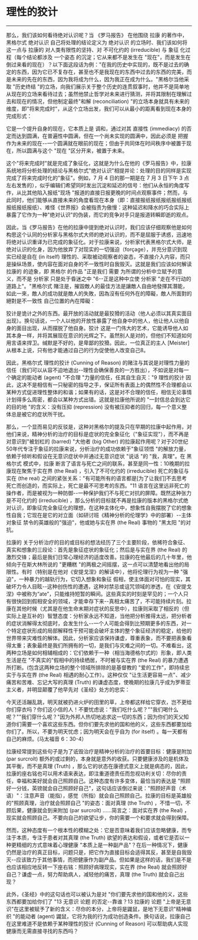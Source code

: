 # 理性的狡计

------

那么，我们该如何看待绝对认识呢？当 《罗马报告》 在他围绕 拉康 的著作中，黑格尔式 绝对认识 自己将处理的结论定义为 绝对认识 的立场时、我们该如何将这一点与 拉康的 对人类有限性的坚持、对 不可化约的 (irreducible) 与 象征 化过程（每个结论都涉及 一个姿态 的沉淀；它从来都不是发生在 "现在"，而是发生在倒过来看的现在）？以下面这段话为例："在我的历史中实现的，既不是过去的确定的东西，因为它已不复存在，甚至也不是我现在的东西中过去的东西的完美，而是未来的先在的东西，因为我将成为什么，因为我正在成为什么。"黑格尔当他采取 "历史终结 "的立场，向我们展示关于整个历史的连贯叙事时，他并不是简单地从现在的立场来看待过去；虽然他禁止哲学对未来进行猜测，并将其限制在理解过去和现在的情况，但他制定最终"和解 (reconciliation) "的立场本身就具有未来的维度，即"将来完成时"，从这个立场出发，我们可以从最小的距离看到现在本身的完成形式：

它是一个提升自身的现在，它本质上是 调和，通过对其 直接性 (immediacy) 的否定而达到圆满，在普遍性中圆满，但在一个尚未实现的圆满中，因此必须是 把握 作为未来的现在--一个圆满就在眼前的现在；但由于共同体在时间秩序中被置于现在，所以圆满与这个 "现在 "区分开来，被置于未来。

这个"将来完成时"就是完成了象征化，这就是为什么在他的《罗马报告》中，拉康系统地将分析处理的结论与黑格尔式"绝对认识"相提并论：处理的目的同样是实现完成了将来完成时化的"象征"。例如，7 月 4 日的那一期是在 7 月 3 日下午 3 点左右发售的），似乎编辑们希望同时发出沉淀和延迟的信号：他们从永恒的角度写作，从比其他陷入报纸"现场 "报道的直接日报更晚的时间点观察事件；然而，与此同时，他们能够从直接未来的角度看现在本身（即：直接报纸报纸报纸报纸报纸报纸报纸报纸）、难怪《世界报》会被指责为傲慢：这种延迟和降水的巧合实际上暴露了它作为一种"绝对认识"的伪装，而它的竞争对手只是报道转瞬即逝的观点。

因此，当《罗马报告》在他的拉康中提到绝对认识时，我们应该仔细观察他是如何构思这个认同的分析家与黑格尔式大师的绝对认识的，而不是屈服于诱惑，迅速地将绝对认识重译为已完成的象征化。对于拉康来说，分析家代表黑格尔式大师，是绝对认识的化身，因为他放弃了对现实的一切强迫（forçage），并充分意识到现实已经是自在 (in itself) 理性的、采取被动观察者的姿态，不直接介入内容，而只是操纵场景，使内容在面对自身的不一致性时自我毁灭。这就是我们应该如何解读 拉康的 的迹象，即 黑格尔 的作品 "正是我们 需要 为所谓的分析中立赋予的意义，而不是 分析家 只是处于昏迷之中 "6--正是这种中立使 分析家 "走在不行动的道路上"。"黑格尔式 賭注是，摧毀敵人的最佳方法是讓敵人自由地發揮其潛能，如此一來，敵人的成功就是敵人的失敗，因為沒有任何外在的障礙，敵人所面對的絕對是不一致性 自己位置的內在障礙：

狡计是诡计之外的东西。最开放的活动就是最狡猾的活动（他人必须以其真实面目出现）。换句话说，一个人以他的开放性暴露了他自身中的他人，他让他人以他自身的面目出现，从而摆脱了他自身。狡计 这是一门伟大的艺术，它能诱导他人如其本身一样，并将其展现在意识的光辉之下。虽然别人是对的，但他们不知道如何用言语来捍卫。缄默是不好的，是卑鄙的狡猾。因此，一位真正的主人 [Meister]从根本上说，只有他才能通过自己的行为促使他人改变自己8。

因此，黑格尔式 理性的狡计 (Cunning of Reason) 的赌注与其说是对理性力量的信任（我们可以从容不迫地退出--理性会确保善良的一方胜出），不如说是对每一个确定的能动者 (agent) "不合理 "力量的信任，任其自生自灭："9 理性的狡计 因此，这决不是相信有一只秘密的指导之手，保证所有表面上的偶然性不合理都会以某种方式促进理性整体的和谐；如果有的话，这是对不合理的信任，相信无论事情计划得多么周密，都会以某种方式出错。这就是拉康他所说的 "一封信总会到达它的目的地 "的含义：没有压抑 (repression) 没有被压抑者的回归，每一个意义整体总是被它的症状所干扰。

那么，一个显而易见的反驳是，这种对黑格尔的提及只在早期的拉康中起作用，对他们来说，精神分析的治疗的目标是症状的完全象征化（"象征实现"），而不再是对意识到"被划杠的 (barred) "大他者 (big Other) 的拉康起作用呢？对于20世纪50年代专注于象征的拉康来说，分析治疗的成功依赖于"象征领悟 "的解放力量，依赖于倾听和假设在无意识症状中并通过无意识症状 "说话 "的 "我，真理"。在 黑格尔式 模式中，拉康 断言了语言与死亡之间的联系，甚至是同一性：10晚期的拉康现在聚焦于实在界 (the Real) ，引入了不可化约的 (irreducible) 死亡的象征与实在 (the real) 之间的紧张关系："有可能所有的语言都是[为了让我们]不去思考死亡而创造的，而实际上，死亡是最不可思考的东西。"11 语言在这里远非死亡的操作者，而是被视为一种防御--一种保护我们不与死亡对抗的屏障。既然这种张力是不可化约的 (irreducible) ，那么分析的目标就不再是拉康的版本的黑格尔式绝对认识，即象征完全象征化的理想，在这种主体化中，想象性自我摆脱了它的想象性自我；它现在是它的对立面（如研讨班《精神分析的伦理学》中的部署）--主体对象征 禁令的英雄般的"强迫"，他或她与实在界 (the Real) 事物的 "黑太阳 "的对抗。

拉康的 关于分析治疗的目的或目标的想法经历了三个主要阶段，依稀符合象征、真实和想象的三段论：首先是象征症状的象征化；然后是与实在界 (the Real) 的激烈交锋；最后是我们日常心理经济的适度改善。拉康的在他最后的几十年里，他倾向于在斯大林所说的 "更糟糕 "的两极之间摇摆，这一点可以清楚地看出他的局限性。有时（特别是在他对《安提戈涅》的解读中），他将伦理行为视为一种 "强迫"，一种暴力的越轨行为，它切入想象和象征 假相，使主体面对可怕的现实，其破坏力令人目眩--这种创伤性的遭遇，这种对禁忌或诅咒领域的渗透，在《安提戈涅》中被称为“ate”，只能维持短暂的瞬间。这些真实的时刻是罕见的；一个人只有很快回到假相安全的领域，才能幸存下来--真相太痛苦了，不可能持续片刻。拉康在其他时候（尤其是在他生命末期对症状的反思中），拉康则采取了相反的（但实际上是互补的）智慧态度：分析家永远不知道，当他把分析推得太远，把分析者的症状消解得太彻底时，会发生什么--一个人可能会得到比预期更多的东西，对一个特定症状形成的局部解释性干预可能会破坏主体的整个象征经济的稳定，给他的世界带来灾难性的解体。因此，分析家应该保持谦虚，尊重表象，而不要把表象看得太重；表象最终是我们所拥有的一切，是我们与灾难之间的一切。不难看出，这两种立场是如何相辅相成的：它们依赖于一种（相当海德格尔式的）形象，即人类生活是在 "不真实的"假相中的持续栖居，不时被与实在界 (the Real) 的暴力遭遇所打断。(包含这两种立场的整个领域所排除的是基督教的 "爱的工作"，即持续忠实于与实在界 (the Real) 相遇的耐心工作）。这种仅仅 "让生活更容易一点"、减少痛苦和苦难、忘记大写的真理 (Truth) 的谦虚态度，使晚期的拉康几乎成为罗蒂亚主义者，并明显颠覆了他早先对《圣经》处方的忠实：

今天还活蹦乱跳，明天就被扔进火炉的田里的草，上帝都这样给它穿衣，岂不更给你们穿衣吗？你们这小信的人！不要忧虑说："我们吃什么呢？""我们喝什么呢？""我们穿什么呢？"因为外邦人热切地追求这一切的东西；因为你们的天父知道你们需要一个喜欢这些东西。但你们要先求他的国和他的义，这些东西都要加给你们了。所以，不要为明天忧虑；因为明天会在乎自为 (for itself) 。每一天都有自己的麻烦。(马太福音 6：30-4）

拉康经常提到这些句子是为了诋毁治疗是精神分析的治疗的首要目标：健康是附加 (par surcroît) 额外的或过剩的，本身就是意外的收获。只要健康涉及的是机体及其平衡，而不是真理 (Truth) ，那么它的状态在康德式意义上就是病态的，因此，拉康的座右铭也可以用术语来表达，即注重道德责任而忽视功利关切：尽你的责任，幸福和美好就会自己照顾自己。这种态度有许多变体，最恰当的表达是 "照顾好一分钱，英镑就会自己照顾好自己"，这句话应该倒过来说："照顾好声音（术语）"：注意声音（能指），感觉（所指）就会自己照顾自己。拉康的目标是英雄般的"照顾真理，治疗就会照顾自己 "的姿态：面对真理 (the Truth) ，不惜一切，不顾后果，健康就会到来附加 (par surcroît) ......简言之：面对实在界 (the Real) ，现实就会照顾自己。不要向自己的欲望让步，你的需要一个和要求就会得到保障。

然而，这种态度有一个根本性的模糊之处：它是否意味着我们应该忽略健康，而专注于本质，专注于患者对其真理 (the Truth) 欲望的表达和假设，或者它是否以一种更精细的方式意味着心理健康 "本质上是一种副产品"？在后一种情况下，健康仍然是治疗的真正目标，问题只是，把它作为直接目标会适得其反，甚至是自我毁灭--应该致力于其他事情，而把健康作为副产品。但如果是这样的话，我们是不是也应该相应地反转一下座右铭：照顾好病理现实，实在界 (the Real) 就会照顾好自己？谦虚一点，努力帮助病人，减轻他的痛苦，真理 (the Truth) 就会自己出现？

此外，《圣经》中的这句话也可以被认为是对 "你们要先求他的国和他的义，这些东西都要加给你们了 "13 无意识 论题 的否定--靠谁？13 拉康的 论题 "上帝是无意识"在这里被赋予了新的含义：尽你的本分，上帝将是鼹鼠，是地下无意识"精神编织 "的能动者 (agent) 鼹鼠，它将为我的行为成功创造条件。换句话说，拉康自己在这里难道不是依赖于某种理性的狡计 (Cunning of Reason) 可以帮助病人实现健康而无需直接寻找的东西吗？
